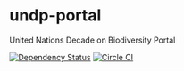 # undp-portal

United Nations Decade on Biodiversity Portal

[![Dependency Status](https://david-dm.org/scbd/undb-portal.svg)](https://david-dm.org/scbd/undb-portal)
[![Circle CI](https://circleci.com/gh/scbd/undb-portal/tree/master.svg?style=shield)](https://circleci.com/gh/scbd/undb-portal/tree/master)
